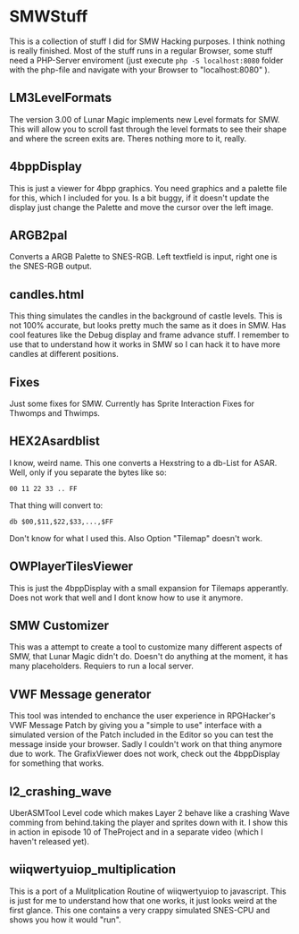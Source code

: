# SMWStuff
This is a collection of stuff I did for SMW Hacking purposes. I think nothing is really finished. Most of the stuff runs in a regular Browser, some stuff need a PHP-Server enviroment (just execute `php -S localhost:8080` folder with the php-file and navigate with your Browser to "localhost:8080" ).

## LM3LevelFormats
The version 3.00 of Lunar Magic implements new Level formats for SMW. This will allow you to scroll fast through the level formats to see their shape and where the screen exits are. Theres nothing more to it, really.

## 4bppDisplay
This is just a viewer for 4bpp graphics. You need graphics and a palette file for this, which I included for you. Is a bit buggy, if it doesn't update the display just change the Palette and move the cursor over the left image.

## ARGB2pal
Converts a ARGB Palette to SNES-RGB. Left textfield is input, right one is the SNES-RGB output.

## candles.html
This thing simulates the candles in the background of castle levels. This is not 100% accurate, but looks pretty much the same as it does in SMW. Has cool features like the Debug display and frame advance stuff. I remember to use that to understand how it works in SMW so I can hack it to have more candles at different positions.

## Fixes
Just some fixes for SMW. Currently has Sprite Interaction Fixes for Thwomps and Thwimps.

## HEX2Asardblist
I know, weird name. This one converts a Hexstring to a db-List for ASAR. Well, only if you separate the bytes like so:
```
00 11 22 33 .. FF
```
That thing will convert to:
```
db $00,$11,$22,$33,...,$FF
```
Don't know for what I used this. Also Option "Tilemap" doesn't work.

## OWPlayerTilesViewer
This is just the 4bppDisplay with a small expansion for Tilemaps apperantly. Does not work that well and I dont know how to use it anymore.

## SMW Customizer
This was a attempt to create a tool to customize many different aspects of SMW, that Lunar Magic didn't do. Doesn't do anything at the moment, it has many placeholders. Requiers to run a local server.

## VWF Message generator
This tool was intended to enchance the user experience in RPGHacker's VWF Message Patch by giving you a "simple to use" interface with a simulated version of the Patch included in the Editor so you can test the message inside your browser. Sadly I couldn't work on that thing anymore due to work. The GrafixViewer does not work, check out the 4bppDisplay for something that works.

## l2_crashing_wave
UberASMTool Level code which makes Layer 2 behave like a crashing Wave comming from behind.taking the player and sprites down with it. I show this in action in episode 10 of TheProject and in a separate video (which I haven't released yet).

## wiiqwertyuiop_multiplication
This is a port of a Mulitplication Routine of wiiqwertyuiop to javascript. This is just for me to understand how that one works, it just looks weird at the first glance. This one contains a very crappy simulated SNES-CPU and shows you how it would "run".
